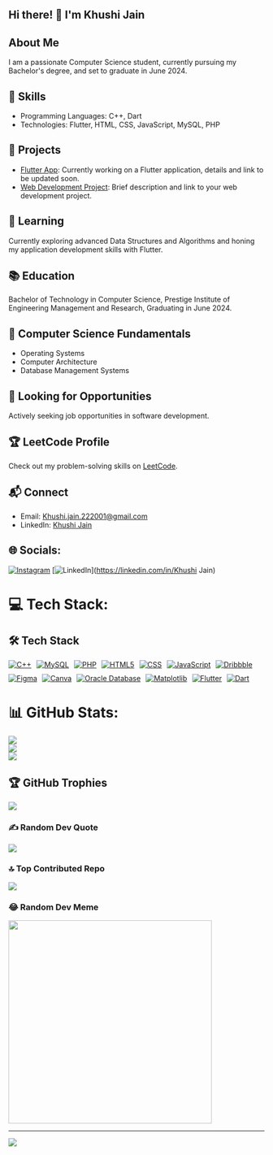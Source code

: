 <h2>Hi there! 👋 I'm Khushi Jain</h2>

<h2>About Me</h2>

<p>I am a passionate Computer Science student, currently pursuing my Bachelor's degree, and set to graduate in June 2024.</p>

<h2>🔧 Skills</h2>

<ul>
  <li>Programming Languages: C++, Dart</li>
  <li>Technologies: Flutter, HTML, CSS, JavaScript, MySQL, PHP</li>
</ul>

<h2>🚀 Projects</h2>

<ul>
  <li><a href="#">Flutter App</a>: Currently working on a Flutter application, details and link to be updated soon.</li>
  <li><a href="#">Web Development Project</a>: Brief description and link to your web development project.</li>
</ul>

<h2>🌱 Learning</h2>

<p>Currently exploring advanced Data Structures and Algorithms and honing my application development skills with Flutter.</p>

<h2>📚 Education</h2>

<p>Bachelor of Technology in Computer Science, Prestige Institute of Engineering Management and Research, Graduating in June 2024.</p>

<h2>🧠 Computer Science Fundamentals</h2>

<ul>
  <li>Operating Systems</li>
  <li>Computer Architecture</li>
  <li>Database Management Systems</li>
</ul>

<h2>💼 Looking for Opportunities</h2>

<p>Actively seeking job opportunities in software development.</p>

<h2>🏆 LeetCode Profile</h2>

<p>Check out my problem-solving skills on <a href="https://leetcode.com/Khushi_jain_2001">LeetCode</a>.</p>

<h2>📬 Connect</h2>

<ul>
  <li>Email: <a href="mailto:Khushi.jain.222001@gmail.com">Khushi.jain.222001@gmail.com</a></li>
  <li>LinkedIn: <a href="https://www.linkedin.com/in/khushi-jain-834844206">Khushi Jain</a></li>
</ul>



## 🌐 Socials:
[![Instagram](https://img.shields.io/badge/Instagram-%23E4405F.svg?logo=Instagram&logoColor=white)](https://instagram.com/KhushiJain5519) [![LinkedIn](https://img.shields.io/badge/LinkedIn-%230077B5.svg?logo=linkedin&logoColor=white)](https://linkedin.com/in/Khushi Jain) 

# 💻 Tech Stack:
<h2>🛠️ Tech Stack</h2>

<div style="display: flex; flex-wrap: wrap; gap: 10px;">
  <!-- C++ Badge with custom logo -->
  <a href="https://en.wikipedia.org/wiki/C%2B%2B" style="display: inline-block;">
    <img src="https://img.shields.io/badge/C++-00599C?style=for-the-badge&logo=cplusplus&logoColor=white" alt="C++">
  </a>
  
  <!-- MySQL Badge -->
  <a href="https://www.mysql.com/" style="display: inline-block;">
    <img src="https://img.shields.io/badge/MySQL-4479A1?style=for-the-badge&logo=mysql&logoColor=white" alt="MySQL">
  </a>
  
  <!-- PHP Badge -->
  <a href="https://www.php.net/" style="display: inline-block;">
    <img src="https://img.shields.io/badge/PHP-777BB4?style=for-the-badge&logo=php&logoColor=white" alt="PHP">
  </a>
  
  <!-- HTML5 Badge -->
  <a href="https://developer.mozilla.org/en-US/docs/Web/Guide/HTML/HTML5" style="display: inline-block;">
    <img src="https://img.shields.io/badge/HTML5-E34F26?style=for-the-badge&logo=html5&logoColor=white" alt="HTML5">
  </a>
  
  <!-- CSS Badge -->
  <a href="https://developer.mozilla.org/en-US/docs/Web/CSS" style="display: inline-block;">
    <img src="https://img.shields.io/badge/CSS-1572B6?style=for-the-badge&logo=css3&logoColor=white" alt="CSS">
  </a>
  
  <!-- JavaScript Badge -->
  <a href="https://developer.mozilla.org/en-US/docs/Web/JavaScript" style="display: inline-block;">
    <img src="https://img.shields.io/badge/JavaScript-F7DF1E?style=for-the-badge&logo=javascript&logoColor=black" alt="JavaScript">
  </a>
  
  <!-- Dribbble Badge -->
  <a href="https://dribbble.com/" style="display: inline-block;">
    <img src="https://img.shields.io/badge/Dribbble-EA4C89?style=for-the-badge&logo=dribbble&logoColor=white" alt="Dribbble">
  </a>
  
  <!-- Figma Badge -->
  <a href="https://www.figma.com/" style="display: inline-block;">
    <img src="https://img.shields.io/badge/Figma-F24E1E?style=for-the-badge&logo=figma&logoColor=white" alt="Figma">
  </a>
  
  <!-- Canva Badge -->
  <a href="https://www.canva.com/" style="display: inline-block;">
    <img src="https://img.shields.io/badge/Canva-00C4CC?style=for-the-badge&logo=canva&logoColor=white" alt="Canva">
  </a>
  
  <!-- Oracle Database Badge -->
  <a href="https://www.oracle.com/database/" style="display: inline-block;">
    <img src="https://img.shields.io/badge/Oracle%20Database-F80000?style=for-the-badge&logo=oracle&logoColor=white" alt="Oracle Database">
  </a>
  
  <!-- Matplotlib Badge -->
  <a href="https://matplotlib.org/" style="display: inline-block;">
    <img src="https://img.shields.io/badge/Matplotlib-377EB8?style=for-the-badge&logo=python&logoColor=white" alt="Matplotlib">
  </a>
  
  <!-- Flutter Badge -->
  <a href="https://flutter.dev/" style="display: inline-block;">
    <img src="https://img.shields.io/badge/Flutter-02569B?style=for-the-badge&logo=flutter&logoColor=white" alt="Flutter">
  </a>
  
  <!-- Dart Badge -->
  <a href="https://dart.dev/" style="display: inline-block;">
    <img src="https://img.shields.io/badge/Dart-0175C2?style=for-the-badge&logo=dart&logoColor=white" alt="Dart">
  </a>
</div>

# 📊 GitHub Stats:
![](https://github-readme-stats.vercel.app/api?username=Khushijain5519&theme=jolly&hide_border=true&include_all_commits=true&count_private=true)<br/>
![](https://github-readme-streak-stats.herokuapp.com/?user=Khushijain5519&theme=jolly&hide_border=true)<br/>
![](https://github-readme-stats.vercel.app/api/top-langs/?username=Khushijain5519&theme=jolly&hide_border=true&include_all_commits=true&count_private=true&layout=compact)

## 🏆 GitHub Trophies
![](https://github-profile-trophy.vercel.app/?username=Khushijain5519&theme=tokyonight&no-frame=true&no-bg=true&margin-w=4)

### ✍️ Random Dev Quote
![](https://quotes-github-readme.vercel.app/api?type=vetical&theme=tokyonight)

### 🔝 Top Contributed Repo
![](https://github-contributor-stats.vercel.app/api?username=Khushijain5519&limit=5&theme=tokyonight&combine_all_yearly_contributions=true)

### 😂 Random Dev Meme
<img src='https://randommeme-five.vercel.app/' style="height: 400px;"/>

---
[![](https://visitcount.itsvg.in/api?id=Khushijain5519&icon=1&color=6)](https://visitcount.itsvg.in)


